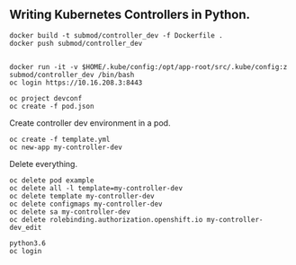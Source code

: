 ## Writing Kubernetes Controllers in Python.




```
docker build -t submod/controller_dev -f Dockerfile .
docker push submod/controller_dev


docker run -it -v $HOME/.kube/config:/opt/app-root/src/.kube/config:z submod/controller_dev /bin/bash
oc login https://10.16.208.3:8443
```


```
oc project devconf
oc create -f pod.json
```

Create controller dev environment in a pod. 
```
oc create -f template.yml
oc new-app my-controller-dev
```

Delete everything. 
```
oc delete pod example
oc delete all -l template=my-controller-dev
oc delete template my-controller-dev
oc delete configmaps my-controller-dev
oc delete sa my-controller-dev
oc delete rolebinding.authorization.openshift.io my-controller-dev_edit
```

```
python3.6
oc login
```